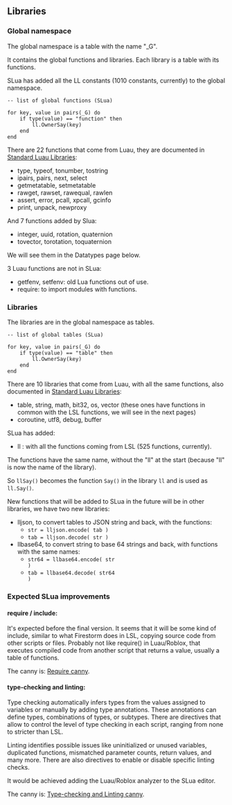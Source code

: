 ## Libraries

### Global namespace

The global namespace is a table with the name "_G".

It contains the global functions and libraries. Each library is a table with its functions.

SLua has added all the LL constants (1010 constants, currently) to the global namespace.

<pre class="language-slua"><code class="language-slua">-- list of global functions (SLua)

for key, value in pairs(_G) do
    if type(value) == "function" then
        ll.OwnerSay(key)
    end
end</code></pre>

There are 22 functions that come from Luau, they are documented in [Standard Luau Libraries](https://luau.org/library):
- type, typeof, tonumber, tostring
- ipairs, pairs, next, select
- getmetatable, setmetatable
- rawget, rawset, rawequal, rawlen
- assert, error, pcall, xpcall, gcinfo
- print, unpack, newproxy

And 7 functions added by Slua:
- integer, uuid, rotation, quaternion
- tovector, torotation, toquaternion

We will see them in the Datatypes page below.


3 Luau functions are not in SLua:
- getfenv, setfenv: old Lua functions out of use.
- require: to import modules with functions.

### Libraries

The libraries are in the global namespace as tables.

<pre class="language-slua"><code class="language-slua">-- list of global tables (SLua)

for key, value in pairs(_G) do
    if type(value) == "table" then
        ll.OwnerSay(key)
    end
end</code></pre>

There are 10 libraries that come from Luau, with all the same functions, also documented in [Standard Luau Libraries](https://luau.org/library):
- table, string, math, bit32, os, vector (these ones have functions in common with the LSL functions, we will see in the next pages)
- coroutine, utf8, debug, buffer


SLua has added:

- ll : with all the functions coming from LSL (525 functions, currently).

The functions have the same name, without the "ll" at the start (because "ll" is now the name of the library).

So <code class="language-lsl">llSay()</code> becomes the function <code class="language-slua">Say()</code> in the library <code class="language-slua">ll</code> and is used as <code class="language-slua">ll.Say()</code>.

New functions that will be added to SLua in the future will be in other libraries, we have two new libraries:
- lljson, to convert tables to JSON string and back, with the functions:
  - <code class="language-slua">str = lljson.encode( tab )</code>
  - <code class="language-slua">tab = lljson.decode( str )</code>
- llbase64, to convert string to base 64 strings and back, with functions with the same names:
  - <code class="language-slua">str64 = llbase64.encode( str )</code>
  - <code class="language-slua">tab = llbase64.decode( str64 )</code>
  
### Expected SLua improvements

#### require / include:

It's expected before the final version. It seems that it will be some kind of include, similar to what Firestorm does in LSL, copying source code from other scripts or files. Probably not like require() in Luau/Roblox, that executes compiled code from another script that returns a value, usually a table of functions.

The canny is: [Require canny](https://feedback.secondlife.com/slua-alpha/p/a-require-function-to-load-and-execute-other-scripts).

#### type-checking and linting:

Type checking automatically infers types from the values assigned to variables or manually by adding type annotations. These annotations can define types, combinations of types, or subtypes. There are directives that allow to control the level of type checking in each script, ranging from none to stricter than LSL.

Linting identifies possible issues like uninitialized or unused variables, duplicated functions, mismatched parameter counts, return values, and many more. There are also directives to enable or disable specific linting checks.

It would be achieved adding the Luau/Roblox analyzer to the SLua editor.

The canny is: [Type-checking and Linting canny](https://feedback.secondlife.com/slua-alpha/p/the-type-checking-warnings-are-not-displayed).
